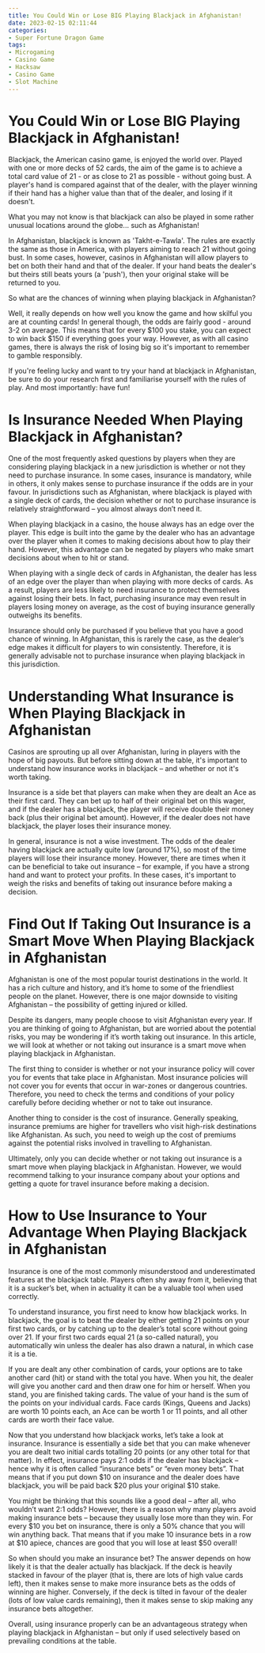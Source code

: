 ```yaml
---
title: You Could Win or Lose BIG Playing Blackjack in Afghanistan!
date: 2023-02-15 02:11:44
categories:
- Super Fortune Dragon Game
tags:
- Microgaming
- Casino Game
- Hacksaw
- Casino Game
- Slot Machine
---
```



#  You Could Win or Lose BIG Playing Blackjack in Afghanistan!

Blackjack, the American casino game, is enjoyed the world over. Played with one or more decks of 52 cards, the aim of the game is to achieve a total card value of 21 - or as close to 21 as possible - without going bust. A player's hand is compared against that of the dealer, with the player winning if their hand has a higher value than that of the dealer, and losing if it doesn't.

What you may not know is that blackjack can also be played in some rather unusual locations around the globe... such as Afghanistan!

In Afghanistan, blackjack is known as 'Takht-e-Tawla'. The rules are exactly the same as those in America, with players aiming to reach 21 without going bust. In some cases, however, casinos in Afghanistan will allow players to bet on both their hand and that of the dealer. If your hand beats the dealer's but theirs still beats yours (a 'push'), then your original stake will be returned to you.

So what are the chances of winning when playing blackjack in Afghanistan?

Well, it really depends on how well you know the game and how skilful you are at counting cards! In general though, the odds are fairly good - around 3-2 on average. This means that for every $100 you stake, you can expect to win back $150 if everything goes your way. However, as with all casino games, there is always the risk of losing big so it's important to remember to gamble responsibly.

If you're feeling lucky and want to try your hand at blackjack in Afghanistan, be sure to do your research first and familiarise yourself with the rules of play. And most importantly: have fun!

#  Is Insurance Needed When Playing Blackjack in Afghanistan?

One of the most frequently asked questions by players when they are considering playing blackjack in a new jurisdiction is whether or not they need to purchase insurance. In some cases, insurance is mandatory, while in others, it only makes sense to purchase insurance if the odds are in your favour. In jurisdictions such as Afghanistan, where blackjack is played with a single deck of cards, the decision whether or not to purchase insurance is relatively straightforward – you almost always don’t need it.

When playing blackjack in a casino, the house always has an edge over the player. This edge is built into the game by the dealer who has an advantage over the player when it comes to making decisions about how to play their hand. However, this advantage can be negated by players who make smart decisions about when to hit or stand.

When playing with a single deck of cards in Afghanistan, the dealer has less of an edge over the player than when playing with more decks of cards. As a result, players are less likely to need insurance to protect themselves against losing their bets. In fact, purchasing insurance may even result in players losing money on average, as the cost of buying insurance generally outweighs its benefits.

Insurance should only be purchased if you believe that you have a good chance of winning. In Afghanistan, this is rarely the case, as the dealer’s edge makes it difficult for players to win consistently. Therefore, it is generally advisable not to purchase insurance when playing blackjack in this jurisdiction.

#  Understanding What Insurance is When Playing Blackjack in Afghanistan 
Casinos are sprouting up all over Afghanistan, luring in players with the hope of big payouts. But before sitting down at the table, it's important to understand how insurance works in blackjack – and whether or not it's worth taking.

Insurance is a side bet that players can make when they are dealt an Ace as their first card. They can bet up to half of their original bet on this wager, and if the dealer has a blackjack, the player will receive double their money back (plus their original bet amount). However, if the dealer does not have blackjack, the player loses their insurance money.

In general, insurance is not a wise investment. The odds of the dealer having blackjack are actually quite low (around 17%), so most of the time players will lose their insurance money. However, there are times when it can be beneficial to take out insurance – for example, if you have a strong hand and want to protect your profits. In these cases, it's important to weigh the risks and benefits of taking out insurance before making a decision.

#  Find Out If Taking Out Insurance is a Smart Move When Playing Blackjack in Afghanistan 

Afghanistan is one of the most popular tourist destinations in the world. It has a rich culture and history, and it’s home to some of the friendliest people on the planet. However, there is one major downside to visiting Afghanistan – the possibility of getting injured or killed.

Despite its dangers, many people choose to visit Afghanistan every year. If you are thinking of going to Afghanistan, but are worried about the potential risks, you may be wondering if it’s worth taking out insurance. In this article, we will look at whether or not taking out insurance is a smart move when playing blackjack in Afghanistan.

The first thing to consider is whether or not your insurance policy will cover you for events that take place in Afghanistan. Most insurance policies will not cover you for events that occur in war-zones or dangerous countries. Therefore, you need to check the terms and conditions of your policy carefully before deciding whether or not to take out insurance.

Another thing to consider is the cost of insurance. Generally speaking, insurance premiums are higher for travellers who visit high-risk destinations like Afghanistan. As such, you need to weigh up the cost of premiums against the potential risks involved in travelling to Afghanistan.

Ultimately, only you can decide whether or not taking out insurance is a smart move when playing blackjack in Afghanistan. However, we would recommend talking to your insurance company about your options and getting a quote for travel insurance before making a decision.

#  How to Use Insurance to Your Advantage When Playing Blackjack in Afghanistan

Insurance is one of the most commonly misunderstood and underestimated features at the blackjack table. Players often shy away from it, believing that it is a sucker’s bet, when in actuality it can be a valuable tool when used correctly.

To understand insurance, you first need to know how blackjack works. In blackjack, the goal is to beat the dealer by either getting 21 points on your first two cards, or by catching up to the dealer’s total score without going over 21. If your first two cards equal 21 (a so-called natural), you automatically win unless the dealer has also drawn a natural, in which case it is a tie.

If you are dealt any other combination of cards, your options are to take another card (hit) or stand with the total you have. When you hit, the dealer will give you another card and then draw one for him or herself. When you stand, you are finished taking cards. The value of your hand is the sum of the points on your individual cards. Face cards (Kings, Queens and Jacks) are worth 10 points each, an Ace can be worth 1 or 11 points, and all other cards are worth their face value.

Now that you understand how blackjack works, let’s take a look at insurance. Insurance is essentially a side bet that you can make whenever you are dealt two initial cards totalling 20 points (or any other total for that matter). In effect, insurance pays 2:1 odds if the dealer has blackjack – hence why it is often called “insurance bets” or “even money bets”. That means that if you put down $10 on insurance and the dealer does have blackjack, you will be paid back $20 plus your original $10 stake.

You might be thinking that this sounds like a good deal – after all, who wouldn’t want 2:1 odds? However, there is a reason why many players avoid making insurance bets – because they usually lose more than they win. For every $10 you bet on insurance, there is only a 50% chance that you will win anything back. That means that if you make 10 insurance bets in a row at $10 apiece, chances are good that you will lose at least $50 overall!

So when should you make an insurance bet? The answer depends on how likely it is that the dealer actually has blackjack. If the deck is heavily stacked in favour of the player (that is, there are lots of high value cards left), then it makes sense to make more insurance bets as the odds of winning are higher. Conversely, if the deck is tilted in favour of the dealer (lots of low value cards remaining), then it makes sense to skip making any insurance bets altogether.

Overall, using insurance properly can be an advantageous strategy when playing blackjack in Afghanistan – but only if used selectively based on prevailing conditions at the table.